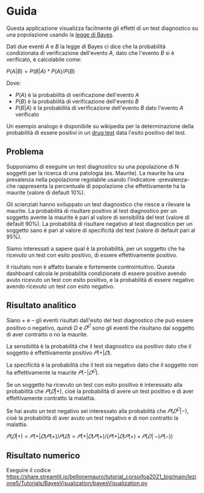 # Guida

Questa applicazione visualizza facilmente gli effetti di un test diagnostico 
su una popolazione usando la [legge di Bayes](https://en.wikipedia.org/wiki/Bayes%27_theorem). 

Dati due eventi $A$ e $B$ la legge di Bayes ci dice che la probabilità condizionata 
di verificazione dell'evento $A$, dato che l'evento $B$ si è verificato, è calcolabile come: 

$P(A|B) = P(B|A) * P(A) / P(B)$

Dove: 
- $P(A)$ è la probabilità di verificazione dell'evento $A$
- $P(B)$ è la probabilità di verificazione dell'evento $B$
- $P(B|A)$ è la probabilità di verificazione dell'evento $B$ dato l'evento $A$ verificato

Un esempio analogo è disponibile su wikipedia
per la determinazione della probabilità di essere positivi in un
[drug test](https://en.wikipedia.org/wiki/Bayes%27_theorem#Drug_testing)
data l'esito positivo del test.

## Problema
Supponiamo di eseguire un test diagnostico su una popolazione di N soggetti per la ricerca di 
una patologia (es. Maurite). La maurite ha una prevalenza nella popolazione 
regolabile usando l'indicatore -prevalenza- che rappresenta la percentuale di popolazione che 
effettivamente ha la maurite (valore di default 10%). 

Gli scienziati hanno sviluppato un test diagnostico che riesce a rilevare la maurite. 
La probabilità di risultare positivo al test diagnostico per un soggetto avente la maurite 
è pari al valore di sensibilità del test (valore di default 90%). 
La probabilità di risultare negativo al test diagnostico per un soggetto sano è pari al 
valore di specificità del test (valore di default pari al 95%).

Siamo interessati a sapere qual è la probabilità, per un soggetto che ha ricevuto un test 
con esito positivo, di essere effettivamente positivo. 

Il risultato non è affatto banale e fortemente controintuitivo. 
Questa dashboard calcola le probabilità condizionate di essere positivo avendo avuto ricevuto 
un test con esito positivo, e la probabilità di essere negativo avendo ricevuto un test con esito negativo. 

## Risultato analitico

Siano $+$ e $–$ gli eventi risultati dall'esito del test diagnostico che può essere positivo o negativo, 
quindi $D$ e $𝐷^𝐶$ sono gli eventi the risultano dal soggetto di aver contratto o no la maurite. 

La sensibilità è la probabilità che il test diagnostico sia positivo dato che il soggetto è effettivamente positivo $𝑃(+|𝐷)$. 

La specificità è la probabilità che il test sia negativo dato che il soggetto non ha effettivamente la maurite $𝑃(−|𝐷^𝐶)$.

Se un soggetto ha ricevuto un test con esito positivo è interessato alla probabilità che $𝑃(𝐷|+)$, 
cioè la probabilità di avere un test positivo e di aver effettivamente contratto la malattia. 

Se hai avuto un test negativo sei interessato alla probabilità che $𝑃(𝐷^𝐶 |−)$, 
cioè la probabilità di aver avuto un test negativo e di non contratto la malattia. 

$𝑃(𝐷|+) = 𝑃(+|𝐷) 𝑃(+) / 𝑃(𝐷) = 𝑃(+|𝐷)𝑃(+) / (𝑃(+|𝐷)𝑃(+)+𝑃(𝐷│−)𝑃(−))$

## Risultato numerico

Eseguire il codice 
https://share.streamlit.io/bellonemauro/tutorial_corsoifoa2021_big/main/lezione5/Tutorials/BayesVisualization/bayesVisualization.py

